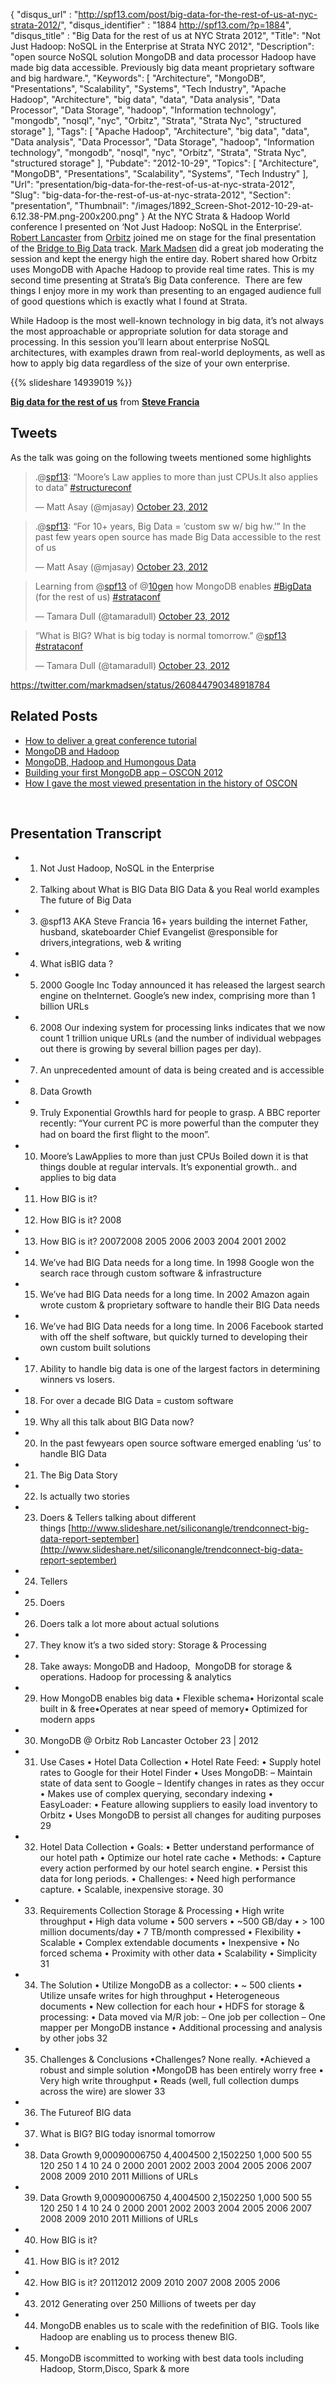 {
	"disqus_url" : "http://spf13.com/post/big-data-for-the-rest-of-us-at-nyc-strata-2012/",
	"disqus_identifier" : "1884 http://spf13.com/?p=1884",
	"disqus_title" : "Big Data for the rest of us at NYC Strata 2012",
	"Title": "Not Just Hadoop: NoSQL in the Enterprise at Strata NYC 2012",
	"Description": "open source NoSQL solution MongoDB and data processor Hadoop have made  big data accessible.  Previously big data meant proprietary software and big hardware.",
	"Keywords": [
		"Architecture",
		"MongoDB",
		"Presentations",
		"Scalability",
		"Systems",
		"Tech Industry",
		"Apache Hadoop",
		"Architecture",
		"big data",
		"data",
		"Data analysis",
		"Data Processor",
		"Data Storage",
		"hadoop",
		"Information technology",
		"mongodb",
		"nosql",
		"nyc",
		"Orbitz",
		"Strata",
		"Strata Nyc",
		"structured storage"
	],
	"Tags": [
		"Apache Hadoop",
		"Architecture",
		"big data",
		"data",
		"Data analysis",
		"Data Processor",
		"Data Storage",
		"hadoop",
		"Information technology",
		"mongodb",
		"nosql",
		"nyc",
		"Orbitz",
		"Strata",
		"Strata Nyc",
		"structured storage"
	],
	"Pubdate": "2012-10-29",
	"Topics": [
		"Architecture",
		"MongoDB",
		"Presentations",
		"Scalability",
		"Systems",
		"Tech Industry"
	],
	"Url": "presentation/big-data-for-the-rest-of-us-at-nyc-strata-2012",
	"Slug": "big-data-for-the-rest-of-us-at-nyc-strata-2012",
	"Section": "presentation",
	"Thumbnail": "/images/1892_Screen-Shot-2012-10-29-at-6.12.38-PM.png-200x200.png"
}
At the NYC Strata & Hadoop World conference I presented on ‘Not Just
Hadoop: NoSQL in the Enterprise’. [Robert
Lancaster](http://twitter.com/rob1lancaster) from
[Orbitz](http://orbitz.com) joined me on stage for the final
presentation of the [Bridge to Big
Data](http://strataconf.com/stratany2012/public/schedule/topic/Bridge+to+Big+Data) track.
[Mark Madsen](http://twitter.com/markmadsen) did a great job moderating
the session and kept the energy high the entire day. Robert shared how
Orbitz uses MongoDB with Apache Hadoop to provide real time rates. This
is my second time presenting at Strata’s Big Data conference.  There are
few things I enjoy more in my work than presenting to an engaged
audience full of good questions which is exactly what I found at Strata.

While Hadoop is the most well-known technology in big data, it’s not
always the most approachable or appropriate solution for data storage
and processing. In this session you’ll learn about enterprise NoSQL
architectures, with examples drawn from real-world deployments, as well
as how to apply big data regardless of the size of your own enterprise.

{{% slideshare 14939019 %}}

**[Big data for the rest of
us](http://www.slideshare.net/spf13/big-data-for-the-rest-of-us "Big data for the rest of us")**
from **[Steve Francia](http://www.slideshare.net/spf13)**

Tweets
------

As the talk was going on the following tweets mentioned some highlights

> .@[spf13](https://twitter.com/spf13): “Moore’s Law applies to more
> than just CPUs.It also applies to data”
> [\#structureconf](https://twitter.com/search/%23structureconf)
>
> — Matt Asay (@mjasay) [October 23,
> 2012](https://twitter.com/mjasay/status/260839414463332352)

> .@[spf13](https://twitter.com/spf13): “For 10+ years, Big Data =
> ‘custom sw w/ big hw.’” In the past few years open source has made Big
> Data accessible to the rest of us
>
> — Matt Asay (@mjasay) [October 23,
> 2012](https://twitter.com/mjasay/status/260840149720649728)

> Learning from @[spf13](https://twitter.com/spf13) of
> @[10gen](https://twitter.com/10gen) how MongoDB enables
> [\#BigData](https://twitter.com/search/%23BigData) (for the rest of
> us) [\#strataconf](https://twitter.com/search/%23strataconf)
>
> — Tamara Dull (@tamaradull) [October 23,
> 2012](https://twitter.com/tamaradull/status/260841444036734976)

> “What is BIG? What is big today is normal tomorrow.”
> @[spf13](https://twitter.com/spf13)
> [\#strataconf](https://twitter.com/search/%23strataconf)
>
> — Tamara Dull (@tamaradull) [October 23,
> 2012](https://twitter.com/tamaradull/status/260844647264432129)

https://twitter.com/markmadsen/status/260844790348918784

## Related Posts

-   [How to deliver a great conference
    tutorial](http://spf13.com/post/how-to-deliver-great-conference-tutorials/)
-   [MongoDB and Hadoop](http://spf13.com/post/mongodb-and-hadoop/)
-   [MongoDB, Hadoop and Humongous
    Data](http://spf13.com/post/mongodb-hadoop-and-humongous-data/)
-   [Building your first MongoDB app – OSCON
    2012](http://spf13.com/post/building-your-first-mongodb-app-oscon-2012/)
-   [How I gave the most viewed presentation in the history of
    OSCON](http://spf13.com/post/how-i-gave-the-most-viewed-presentation-in-the-history-of-oscon/)

 

Presentation Transcript
-----------------------

-   1. Not Just Hadoop, NoSQL in the Enterprise
-   2. Talking about What is BIG Data BIG Data & you Real world examples
    The future of Big Data
-   3. @spf13 AKA Steve Francia 16+ years building the internet Father,
    husband, skateboarder Chief Evangelist @responsible for
    drivers,integrations, web & writing
-   4. What isBIG data ?
-   5. 2000 Google Inc Today announced it has released the largest
    search engine on theInternet. Google’s new index, comprising more
    than 1 billion URLs
-   6. 2008 Our indexing system for processing links indicates that we
    now count 1 trillion unique URLs (and the number of individual
    webpages out there is growing by several billion pages per day).
-   7. An unprecedented amount of data is being created and is
    accessible
-   8. Data Growth
-   9. Truly Exponential GrowthIs hard for people to grasp. A BBC
    reporter recently: “Your current PC is more powerful than the
    computer they had on board the ﬁrst ﬂight to the moon”.
-   10. Moore’s LawApplies to more than just CPUs Boiled down it is that
    things double at regular intervals. It’s exponential growth.. and
    applies to big data
-   11. How BIG is it?
-   12. How BIG is it? 2008
-   13. How BIG is it? 20072008 2005 2006 2003 2004 2001 2002
-   14. We’ve had BIG Data needs for a long time. In 1998 Google won the
    search race through custom software & infrastructure
-   15. We’ve had BIG Data needs for a long time. In 2002 Amazon again
    wrote custom & proprietary software to handle their BIG Data needs
-   16. We’ve had BIG Data needs for a long time. In 2006 Facebook
    started with off the shelf software, but quickly turned to
    developing their own custom built solutions
-   17. Ability to handle big data is one of the largest factors in
    determining winners vs losers.
-   18. For over a decade BIG Data = custom software
-   19. Why all this talk about BIG Data now?
-   20. In the past fewyears open source software emerged enabling ‘us’
    to handle BIG Data
-   21. The Big Data Story
-   22. Is actually two stories
-   23. Doers & Tellers talking about different
    things [http://www.slideshare.net/siliconangle/trendconnect-big-data-report-september](http://www.slideshare.net/siliconangle/trendconnect-big-data-report-september)
-   24. Tellers
-   25. Doers
-   26. Doers talk a lot more about actual solutions
-   27. They know it’s a two sided story: Storage & Processing
-   28. Take aways: MongoDB and Hadoop,  MongoDB for storage &
    operations. Hadoop for processing & analytics
-   29. How MongoDB enables big data • Flexible schema• Horizontal scale
    built in & free•Operates at near speed of memory• Optimized for
    modern apps
-   30. MongoDB @ Orbitz Rob Lancaster October 23 | 2012
-   31. Use Cases • Hotel Data Collection • Hotel Rate Feed: • Supply
    hotel rates to Google for their Hotel Finder • Uses MongoDB: –
    Maintain state of data sent to Google – Identify changes in rates as
    they occur • Makes use of complex querying, secondary indexing •
    EasyLoader: • Feature allowing suppliers to easily load inventory to
    Orbitz • Uses MongoDB to persist all changes for auditing purposes
    29
-   32. Hotel Data Collection • Goals: • Better understand performance
    of our hotel path • Optimize our hotel rate cache • Methods: •
    Capture every action performed by our hotel search engine. • Persist
    this data for long periods. • Challenges: • Need high performance
    capture. • Scalable, inexpensive storage. 30
-   33. Requirements Collection Storage & Processing • High write
    throughput • High data volume • 500 servers • \~500 GB/day • \> 100
    million documents/day • 7 TB/month compressed • Flexibility •
    Scalable • Complex extendable documents • Inexpensive • No forced
    schema • Proximity with other data • Scalability • Simplicity 31
-   34. The Solution • Utilize MongoDB as a collector: • \~ 500 clients
    • Utilize unsafe writes for high throughput • Heterogeneous
    documents • New collection for each hour • HDFS for storage &
    processing: • Data moved via M/R job: – One job per collection – One
    mapper per MongoDB instance • Additional processing and analysis by
    other jobs 32
-   35. Challenges & Conclusions •Challenges? None really. •Achieved a
    robust and simple solution •MongoDB has been entirely worry free •
    Very high write throughput • Reads (well, full collection dumps
    across the wire) are slower 33
-   36. The Futureof BIG data
-   37. What is BIG? BIG today isnormal tomorrow
-   38. Data Growth 9,00090006750 4,4004500 2,1502250 1,000 500 55 120
    250 1 4 10 24 0 2000 2001 2002 2003 2004 2005 2006 2007 2008 2009
    2010 2011 Millions of URLs
-   39. Data Growth 9,00090006750 4,4004500 2,1502250 1,000 500 55 120
    250 1 4 10 24 0 2000 2001 2002 2003 2004 2005 2006 2007 2008 2009
    2010 2011 Millions of URLs
-   40. How BIG is it?
-   41. How BIG is it? 2012
-   42. How BIG is it? 20112012 2009 2010 2007 2008 2005 2006
-   43. 2012 Generating over 250 Millions of tweets per day
-   44. MongoDB enables us to scale with the redeﬁnition of BIG. Tools
    like Hadoop are enabling us to process thenew BIG.
-   45. MongoDB iscommitted to working with best data tools including
    Hadoop, Storm,Disco, Spark & more

